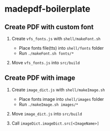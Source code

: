 # madepdf-boilerplate

## Create PDF with custom font

1. Create `vfs_fonts.js` with `shell/makeFont.sh`

   - Place fonts file(tts) into `shell/fonts` folder
   - Run `./makeFont.sh fonts/*`

2. Move `vfs_fonts.js` into `src/build`

## Create PDF with image

1. Create `image_dict.js` with `shell/makeImage.sh`

   - Place fonts image into `shell/images` folder
   - Run `./makeImage.sh images/*`

2. Move `image_dict.js` into `src/build`
3. Call `imageDict.imageDict.src[<ImageName>]`
